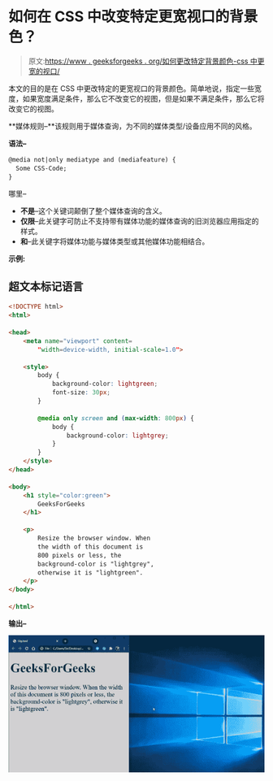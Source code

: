 # 如何在 CSS 中改变特定更宽视口的背景色？

> 原文:[https://www . geeksforgeeks . org/如何更改特定背景颜色-css 中更宽的视口/](https://www.geeksforgeeks.org/how-to-change-background-color-on-a-specific-wider-viewport-in-css/)

本文的目的是在 CSS 中更改特定的更宽视口的背景颜色。简单地说，指定一些宽度，如果宽度满足条件，那么它不改变它的视图，但是如果不满足条件，那么它将改变它的视图。

**媒体规则–**该规则用于媒体查询，为不同的媒体类型/设备应用不同的风格。

**语法–**

```html
@media not|only mediatype and (mediafeature) {
  Some CSS-Code;
}
```

哪里–

*   **不是**–这个关键词颠倒了整个媒体查询的含义。
*   **仅限**–此关键字可防止不支持带有媒体功能的媒体查询的旧浏览器应用指定的样式。
*   **和**–此关键字将媒体功能与媒体类型或其他媒体功能相结合。

**示例:**

## 超文本标记语言

```html
<!DOCTYPE html>
<html>

<head>
    <meta name="viewport" content=
        "width=device-width, initial-scale=1.0">

    <style>
        body {
            background-color: lightgreen;
            font-size: 30px;
        }

        @media only screen and (max-width: 800px) {
            body {
                background-color: lightgrey;
            }
        }
    </style>
</head>

<body>
    <h1 style="color:green">
        GeeksForGeeks
    </h1>

    <p>
        Resize the browser window. When
        the width of this document is 
        800 pixels or less, the 
        background-color is "lightgrey", 
        otherwise it is "lightgreen".
    </p>
</body>

</html>
```

**输出–**

![](img/83f9ebb35a74e53d0d6f88f76b3c8722.png)